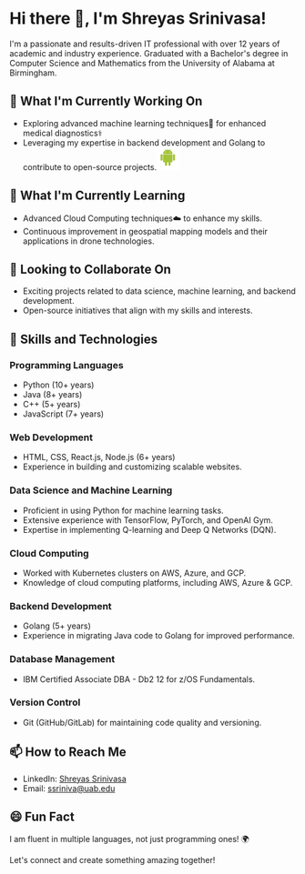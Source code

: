 # Hi there 👋, I'm Shreyas Srinivasa!

I'm a passionate and results-driven IT professional with over 12 years of academic and industry experience. Graduated with a Bachelor's degree in Computer Science and Mathematics from the University of Alabama at Birmingham.

## 🔭 What I'm Currently Working On

- Exploring advanced machine learning techniques🤖 for enhanced medical diagnostics⚕️
- Leveraging my expertise in backend development and Golang to contribute to open-source projects.<a href="https://developer.android.com/" target="_blank" rel="noreferrer"><img src="https://raw.githubusercontent.com/devicons/devicon/master/icons/android/android-original-wordmark.svg" alt="android" width="40" height="40"/></a>


## 🌱 What I'm Currently Learning

- Advanced Cloud Computing techniques☁️ to enhance my skills.
- Continuous improvement in geospatial mapping models and their applications in drone technologies.

## 👯 Looking to Collaborate On

- Exciting projects related to data science, machine learning, and backend development.
- Open-source initiatives that align with my skills and interests.

## 🚀 Skills and Technologies

### Programming Languages
- Python (10+ years)
- Java (8+ years)
- C++ (5+ years)
- JavaScript (7+ years)

### Web Development
- HTML, CSS, React.js, Node.js (6+ years)
- Experience in building and customizing scalable websites.

### Data Science and Machine Learning
- Proficient in using Python for machine learning tasks.
- Extensive experience with TensorFlow, PyTorch, and OpenAI Gym.
- Expertise in implementing Q-learning and Deep Q Networks (DQN).

### Cloud Computing
- Worked with Kubernetes clusters on AWS, Azure, and GCP.
- Knowledge of cloud computing platforms, including AWS, Azure & GCP.

### Backend Development
- Golang (5+ years)
- Experience in migrating Java code to Golang for improved performance.

### Database Management
- IBM Certified Associate DBA - Db2 12 for z/OS Fundamentals.

### Version Control
- Git (GitHub/GitLab) for maintaining code quality and versioning.

## 📫 How to Reach Me

- LinkedIn: [Shreyas Srinivasa](https://www.linkedin.com/in/shreyassrinivasa/)
- Email: [ssriniva@uab.edu](mailto:ssriniva@uab.edu)

## 😄 Fun Fact

I am fluent in multiple languages, not just programming ones! 🌍

Let's connect and create something amazing together!
